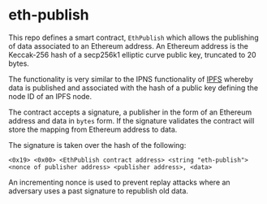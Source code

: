 # eth-publish

This repo defines a smart contract, `EthPublish` which allows the publishing of data associated to an Ethereum address. An Ethereum address is the Keccak-256 hash of a secp256k1 elliptic curve public key, truncated to 20 bytes. 

The functionality is very similar to the IPNS functionality of [IPFS](https://ipfs.io) whereby data is published and associated with the hash of a public key defining the node ID of an IPFS node.

The contract accepts a signature, a publisher in the form of an Ethereum address and data in `bytes` form. If the signature validates the contract will store the mapping from Ethereum address to data.

The signature is taken over the hash of the following:

```
<0x19> <0x00> <EthPublish contract address> <string "eth-publish"> <nonce of publisher address> <publisher address>, <data>
```

An incrementing nonce is used to prevent replay attacks where an adversary uses a past signature to republish old data.
